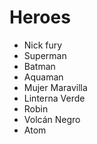# Heroes

* Nick fury
* Superman
* Batman
* Aquaman
* Mujer Maravilla
* Linterna Verde
* Robin
* Volcán Negro
* Atom
